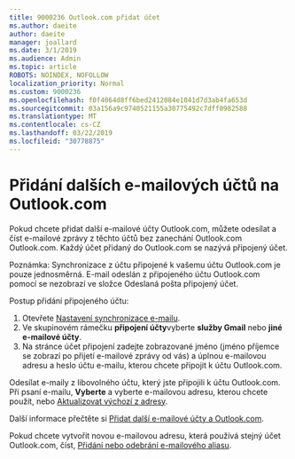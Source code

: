 ```yaml
---
title: 9000236 Outlook.com přidat účet
ms.author: daeite
author: daeite
manager: joallard
ms.date: 3/1/2019
ms.audience: Admin
ms.topic: article
ROBOTS: NOINDEX, NOFOLLOW
localization_priority: Normal
ms.custom: 9000236
ms.openlocfilehash: f0f4064d8ff6bed2412084e1041d7d3ab4fa653d
ms.sourcegitcommit: 03a156a9c9740521155a30775492c7dff0982588
ms.translationtype: MT
ms.contentlocale: cs-CZ
ms.lasthandoff: 03/22/2019
ms.locfileid: "30778875"
---
```

# <a name="add-your-other-email-accounts-to-outlookcom"></a>Přidání dalších e-mailových účtů na Outlook.com

Pokud chcete přidat další e-mailové účty Outlook.com, můžete odesílat a číst e-mailové zprávy z těchto účtů bez zanechání Outlook.com Outlook.com. Každý účet přidaný do Outlook.com se nazývá připojený účet.

Poznámka: Synchronizace z účtu připojené k vašemu účtu Outlook.com je pouze jednosměrná. E-mail odeslán z připojeného účtu Outlook.com pomocí se nezobrazí ve složce Odeslaná pošta připojený účet.

Postup přidání připojeného účtu:

1. Otevřete [Nastavení synchronizace e-mailu](https://go.microsoft.com/fwlink/?linkid=875264).
2. Ve skupinovém rámečku **připojení účty**vyberte **služby Gmail** nebo **jiné e-mailové účty**.
3. Na stránce účet připojení zadejte zobrazované jméno (jméno příjemce se zobrazí po přijetí e-mailové zprávy od vás) a úplnou e-mailovou adresu a heslo účtu e-mailu, kterou chcete připojit k účtu Outlook.com.

Odesílat e-maily z libovolného účtu, který jste připojili k účtu Outlook.com. Při psaní e-mailu, **Vyberte** a vyberte e-mailovou adresu, kterou chcete použít, nebo [Aktualizovat výchozí z adresy](https://go.microsoft.com/fwlink/?linkid=875264).

Další informace přečtěte si [Přidat další e-mailové účty a Outlook.com](https://support.office.com/article/c5224df4-5885-4e79-91ba-523aa743f0ba).

Pokud chcete vytvořit novou e-mailovou adresu, která používá stejný účet Outlook.com, číst, [Přidání nebo odebrání e-mailového aliasu](https://support.office.com/article/459b1989-356d-40fa-a689-8f285b13f1f2).